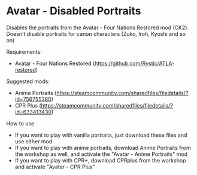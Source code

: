 # Avatar - Disabled Portraits
Disables the portraits from the Avatar - Four Nations Restored mod (CK2). Doesn't disable portraits for canon characters (Zuko, Iroh, Kyoshi and so on)

Requirements:

- Avatar - Four Nations Restored (https://github.com/Rystic/ATLA-restored)

Suggested mods:

- Anime Portraits (https://steamcommunity.com/sharedfiles/filedetails/?id=756755380)
- CPR Plus (https://steamcommunity.com/sharedfiles/filedetails/?id=633413430)

How to use

- If you want to play with vanilla portraits, just download these files and use either mod
- If you want to play with anime portraits, download Anime Portraits from the workshop as well, and activate the "Avatar - Anime Portraits" mod
- If you want to play with CPR+, download CPRplus from the workshop and activate "Avatar - CPR Plus"
